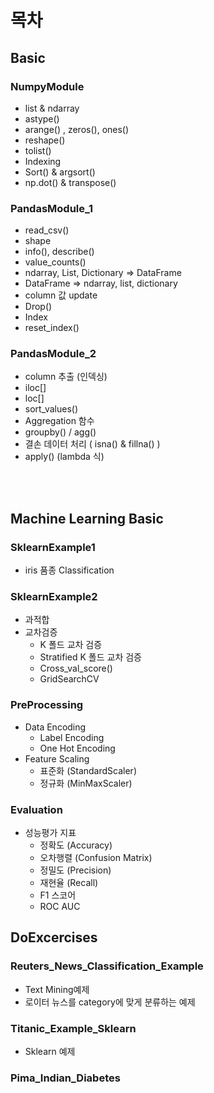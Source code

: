# 목차
## Basic
### NumpyModule
- list & ndarray
- astype()
- arange() , zeros(), ones()
- reshape()
- tolist()
- Indexing 
- Sort() & argsort()
- np.dot() & transpose()

### PandasModule_1
- read_csv()
- shape
- info(), describe()
- value_counts()
- ndarray, List, Dictionary => DataFrame
- DataFrame => ndarray, list, dictionary
- column 값 update
- Drop()
- Index
- reset_index()

### PandasModule_2
- column 추출 (인덱싱)
- iloc[]
- loc[]
- sort_values()
- Aggregation 함수
- groupby() / agg()
- 결손 데이터 처리 ( isna() & fillna() )
- apply() (lambda 식)

<br></br>

## Machine Learning Basic
### SklearnExample1
- iris 품종 Classification

### SklearnExample2
- 과적합
- 교차검증
    - K 폴드 교차 검증
    - Stratified K 폴드 교차 검증
    - Cross_val_score()
    - GridSearchCV

### PreProcessing
- Data Encoding
    - Label Encoding
    - One Hot Encoding
- Feature Scaling
    - 표준화 (StandardScaler)
    - 정규화 (MinMaxScaler)

### Evaluation
- 성능평가 지표
    - 정확도 (Accuracy)
    - 오차행렬 (Confusion Matrix)
    - 정밀도 (Precision)
    - 재현율 (Recall)
    - F1 스코어
    - ROC AUC

## DoExcercises
### Reuters_News_Classification_Example
- Text Mining예제
- 로이터 뉴스를 category에 맞게 분류하는 예제

### Titanic_Example_Sklearn
- Sklearn 예제

### Pima_Indian_Diabetes